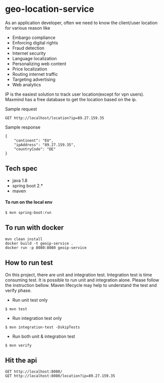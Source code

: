 # geo-location-service
As an application developer, often we need to know the client/user location for various reason like

- Embargo compliance
- Enforcing digital rights
- Fraud detection
- Internet security
- Language localization
- Personalizing web content
- Price localization
- Routing internet traffic
- Targeting advertising
- Web analytics

IP is the easiest solution to track user location(except for vpn users). Maxmind has a free database to get the location based on the ip.


Sample request 
```
GET http://localhost/location?ip=89.27.159.35
```
Sample response
```
{
    "continent": "EU",
    "ipAddress": "89.27.159.35",
    "countryCode": "DE"
}
```

## Tech spec
- java 1.8 
- spring boot 2.*
- maven

####  To run on the local env
```
$ mvn spring-boot:run
```

## To run with docker
```
mvn clean install 
docker build -t geoip-service .
docker run -p 8080:8080 geoip-service 
```


## How to run test 
On this project, there are  unit and integration test. Integration test is time consuming test. 
It is possible to run unit and integration alone. Please follow the instruction bellow.
 Maven lifecycle may help to understand the test and verify phase.   

- Run unit test only
```
$ mvn test
```

- Run  integration test only
```
$ mvn integration-test -DskipTests
```

- Run both unit & integration test
```
$ mvn verify 
```


## Hit the api  

```
GET http://localhost:8080/
GET http://localhost:8080/location?ip=89.27.159.35
``` 

